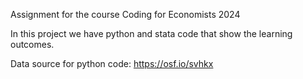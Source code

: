 Assignment for the course Coding for Economists 2024 

In this project we have python and stata code that show the learning outcomes.

Data source for python code: https://osf.io/svhkx 


